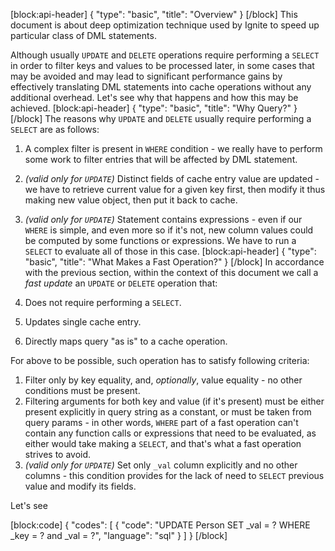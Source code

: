 [block:api-header]
{
  "type": "basic",
  "title": "Overview"
}
[/block]
This document is about deep optimization technique used by Ignite to speed up particular class of DML statements.

Although usually `UPDATE` and `DELETE` operations require performing a `SELECT` in order to filter keys and values to be processed later, in some cases that may be avoided and may lead to significant performance gains by effectively translating DML statements into cache operations without any additional overhead. Let's see why that happens and how this may be achieved.
[block:api-header]
{
  "type": "basic",
  "title": "Why Query?"
}
[/block]
The reasons why `UPDATE` and `DELETE` usually require performing a `SELECT` are as follows:

1. A complex filter is present in `WHERE` condition - we really have to perform some work to filter entries that will be affected by DML statement.
2. _(valid only for `UPDATE`)_ Distinct fields of cache entry value are updated - we have to retrieve current value for a given key first, then modify it thus making new value object, then put it back to cache.
3. _(valid only for `UPDATE`)_ Statement contains expressions - even if our `WHERE` is simple, and even more so if it's not, new column values could be computed by some functions or expressions. We have to run a `SELECT` to evaluate all of those in this case.
[block:api-header]
{
  "type": "basic",
  "title": "What Makes a Fast Operation?"
}
[/block]
In accordance with the previous section, within the context of this document we call a *fast update* an `UPDATE` or `DELETE` operation that:

1. Does not require performing a `SELECT`.
2. Updates single cache entry.
3. Directly maps query "as is" to a cache operation.

For above to be possible, such operation has to satisfy following criteria:

1. Filter only by key equality, and, *optionally*, value equality - no other conditions must be present.
2. Filtering arguments for both key and value (if it's present) must be either present explicitly in query string as a constant, or must be taken from query params - in other words, `WHERE` part of a fast operation can't contain any function calls or expressions that need to be evaluated, as either would take making a `SELECT`, and that's what a fast operation strives to avoid.
3. _(valid only for `UPDATE`)_ Set only `_val` column explicitly and no other columns - this condition provides for the lack of need to `SELECT` previous value and modify its fields.

Let's see

[block:code]
{
  "codes": [
    {
      "code": "UPDATE Person SET _val = ? WHERE _key = ? and _val = ?",
      "language": "sql"
    }
  ]
}
[/block]